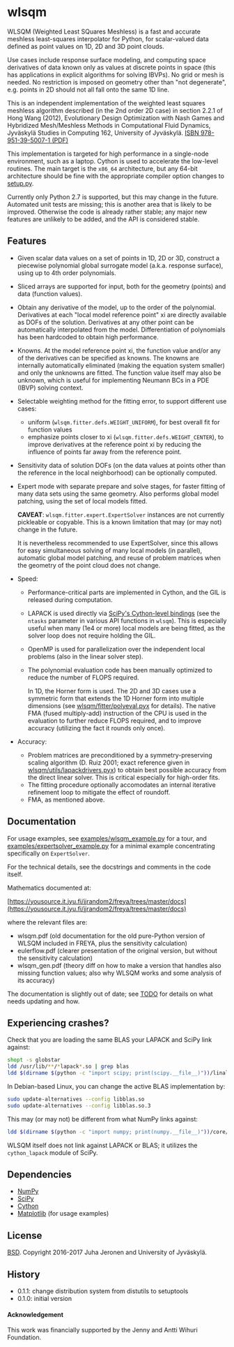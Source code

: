# wlsqm

WLSQM (Weighted Least SQuares Meshless) is a fast and accurate meshless least-squares interpolator for Python, for scalar-valued data defined as point values on 1D, 2D and 3D point clouds.

Use cases include response surface modeling, and computing space derivatives of data known only as values at discrete points in space (this has applications in explicit algorithms for solving IBVPs). No grid or mesh is needed. No restriction is imposed on geometry other than "not degenerate", e.g. points in 2D should not all fall onto the same 1D line.

This is an independent implementation of the weighted least squares meshless algorithm described (in the 2nd order 2D case) in section 2.2.1 of Hong Wang (2012), Evolutionary Design Optimization with Nash Games and Hybridized Mesh/Meshless Methods in Computational Fluid Dynamics, Jyväskylä Studies in Computing 162, University of Jyväskylä. [ISBN 978-951-39-5007-1 (PDF)](http://urn.fi/URN:ISBN:978-951-39-5007-1)

This implementation is targeted for high performance in a single-node environment, such as a laptop. Cython is used to accelerate the low-level routines. The main target is the `x86_64` architecture, but any 64-bit architecture should be fine with the appropriate compiler option changes to [setup.py](setup.py).

Currently only Python 2.7 is supported, but this may change in the future. Automated unit tests are missing; this is another area that is likely to be improved. Otherwise the code is already rather stable; any major new features are unlikely to be added, and the API is considered stable.


## Features

- Given scalar data values on a set of points in 1D, 2D or 3D, construct a piecewise polynomial global surrogate model (a.k.a. response surface), using up to 4th order polynomials.

- Sliced arrays are supported for input, both for the geometry (points) and data (function values).

- Obtain any derivative of the model, up to the order of the polynomial. Derivatives at each "local model reference point" xi are directly available as DOFs of the solution. Derivatives at any other point can be automatically interpolated from the model. Differentiation of polynomials has been hardcoded to obtain high performance.

- Knowns. At the model reference point xi, the function value and/or any of the derivatives can be specified as knowns. The knowns are internally automatically eliminated (making the equation system smaller) and only the unknowns are fitted. The function value itself may also be unknown, which is useful for implementing Neumann BCs in a PDE (IBVP) solving context.

- Selectable weighting method for the fitting error, to support different use cases:
  - uniform (`wlsqm.fitter.defs.WEIGHT_UNIFORM`), for best overall fit for function values
  - emphasize points closer to xi (`wlsqm.fitter.defs.WEIGHT_CENTER`), to improve derivatives at the reference point xi by reducing the influence of points far away from the reference point.

- Sensitivity data of solution DOFs (on the data values at points other than the reference in the local neighborhood) can be optionally computed.

- Expert mode with separate prepare and solve stages, for faster fitting of many data sets using the same geometry. Also performs global model patching, using the set of local models fitted.

  **CAVEAT**: `wlsqm.fitter.expert.ExpertSolver` instances are not currently pickleable or copyable. This is a known limitation that may (or may not) change in the future.

  It is nevertheless recommended to use ExpertSolver, since this allows for easy simultaneous solving of many local models (in parallel), automatic global model patching, and reuse of problem matrices when the geometry of the point cloud does not change.

- Speed:
  - Performance-critical parts are implemented in Cython, and the GIL is released during computation.
  - LAPACK is used directly via [SciPy's Cython-level bindings](https://docs.scipy.org/doc/scipy/reference/linalg.cython_lapack.html) (see the `ntasks` parameter in various API functions in `wlsqm`). This is especially useful when many (1e4 or more) local models are being fitted, as the solver loop does not require holding the GIL.
  - OpenMP is used for parallelization over the independent local problems (also in the linear solver step).
  - The polynomial evaluation code has been manually optimized to reduce the number of FLOPS required.

    In 1D, the Horner form is used. The 2D and 3D cases use a symmetric form that extends the 1D Horner form into multiple dimensions (see [wlsqm/fitter/polyeval.pyx](wlsqm/fitter/polyeval.pyx) for details). The native FMA (fused multiply-add) instruction of the CPU is used in the evaluation to further reduce FLOPS required, and to improve accuracy (utilizing the fact it rounds only once).

- Accuracy:
  - Problem matrices are preconditioned by a symmetry-preserving scaling algorithm (D. Ruiz 2001; exact reference given in [wlsqm/utils/lapackdrivers.pyx](wlsqm/utils/lapackdrivers.pyx)) to obtain best possible accuracy from the direct linear solver. This is critical especially for high-order fits.
  - The fitting procedure optionally accomodates an internal iterative refinement loop to mitigate the effect of roundoff.
  - FMA, as mentioned above.


## Documentation

For usage examples, see [examples/wlsqm_example.py](examples/wlsqm_example.py) for a tour, and [examples/expertsolver_example.py](examples/expertsolver_example.py) for a minimal example concentrating specifically on `ExpertSolver`.

For the technical details, see the docstrings and comments in the code itself.

Mathematics documented at:

  [https://yousource.it.jyu.fi/jjrandom2/freya/trees/master/docs](https://yousource.it.jyu.fi/jjrandom2/freya/trees/master/docs)

where the relevant files are:

  - wlsqm.pdf (old documentation for the old pure-Python version of WLSQM included in FREYA, plus the sensitivity calculation)
  - eulerflow.pdf (clearer presentation of the original version, but without the sensitivity calculation)
  - wlsqm_gen.pdf (theory diff on how to make a version that handles also missing function values; also why WLSQM works and some analysis of its accuracy)

The documentation is slightly out of date; see [TODO](TODO.md) for details on what needs updating and how.


## Experiencing crashes?

Check that you are loading the same BLAS your LAPACK and SciPy link against:

```bash
shopt -s globstar
ldd /usr/lib/**/*lapack*.so | grep blas
ldd $(dirname $(python -c "import scipy; print(scipy.__file__)"))/linalg/cython_lapack.so | grep blas
```

In Debian-based Linux, you can change the active BLAS implementation by:

```bash
sudo update-alternatives --config libblas.so
sudo update-alternatives --config libblas.so.3
```

This may (or may not) be different from what NumPy links against:

```bash
ldd $(dirname $(python -c "import numpy; print(numpy.__file__)"))/core/multiarray.so | grep blas
```

WLSQM itself does not link against LAPACK or BLAS; it utilizes the `cython_lapack` module of SciPy.


## Dependencies

- [NumPy](http://www.numpy.org)
- [SciPy](http://www.scipy.org)
- [Cython](http://www.cython.org)
- [Matplotlib](http://matplotlib.org/) (for usage examples)


## License

[BSD](LICENSE.md). Copyright 2016-2017 Juha Jeronen and University of Jyväskylä.


## History

  - 0.1.1: change distribution system from distutils to setuptools
  - 0.1.0: initial version


#### Acknowledgement

This work was financially supported by the Jenny and Antti Wihuri Foundation.
